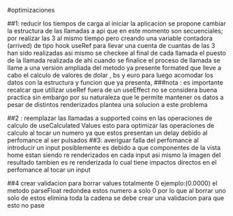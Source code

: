 #optimizaciones

##1:  reducir los tiempos de carga al iniciar la aplicacion 
se propone cambiar la estructura de las llamadas a api que en este momento son secuenciales; por realizar las 3 al mismo tiempo pero creando una variable contadora (arrived) de tipo hook useRef para llevar una cuenta de cuantas de las 3 han sido realizadas asi mismo se checkee al final de cada llamada el puesto de la llamada realizada de ahi cuando se finalice el proceso de llamada se llame a una version ampliada del metodo ya presente formated que lleve a cabo el calculo de valores de dolar , bs y euro para luego acomodar los datos con la estructura y funcion que ya presenta,
###nota : es importante recalcar que utilizar useRef fuera de un useEffect no se considera buena practica sin embargo por su naturaleza que le permite mantener os datos a pesar de distintos renderizados plantea una solucion a este problema

##2 : reemplazar las llamadas a supported coins en las operaciones de calculo de useCalculated Values
esto para optimizar las operaciones de calculo al tocar un numero ya que estos presentan un delay debido al perfomance al ser pulsados
##3: averiguar falla del perfomance al introducir un input
posiblemente es debido a que componentes de la vista home estan siendo re renderizados en cada input asi mismo la imagen del resultado tambien es re renderizada lo cual tiene impactos directos en el perfomance al tocar un input

##4 crear validacion para borrar values totalmente 0 ejemplo:(0.0000)
el metodo parseFloat redondea estos numero a solo 0 por lo que al borrar uno solo de estos elimina toda la cadena
se debe crear una validacion para que esto no pase
